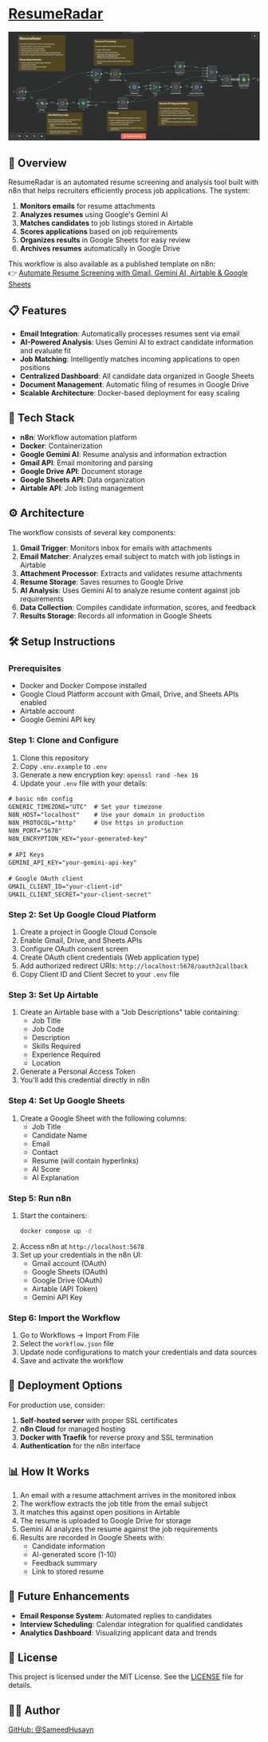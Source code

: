 # [ResumeRadar](https://n8n.io/workflows/7469-automate-resume-screening-with-gmail-gemini-ai-and-airtable-to-google-sheets/)

![ResumeRadar Workflow](docs/workflow-preview.png)

## 🚀 Overview

ResumeRadar is an automated resume screening and analysis tool built with n8n that helps recruiters efficiently process job applications. The system:

1. **Monitors emails** for resume attachments
2. **Analyzes resumes** using Google's Gemini AI
3. **Matches candidates** to job listings stored in Airtable
4. **Scores applications** based on job requirements
5. **Organizes results** in Google Sheets for easy review
6. **Archives resumes** automatically in Google Drive

This workflow is also available as a published template on n8n:  
👉 [Automate Resume Screening with Gmail, Gemini AI, Airtable & Google Sheets](https://n8n.io/workflows/7469-automate-resume-screening-with-gmail-gemini-ai-and-airtable-to-google-sheets/)

## 📋 Features

- **Email Integration**: Automatically processes resumes sent via email
- **AI-Powered Analysis**: Uses Gemini AI to extract candidate information and evaluate fit
- **Job Matching**: Intelligently matches incoming applications to open positions
- **Centralized Dashboard**: All candidate data organized in Google Sheets
- **Document Management**: Automatic filing of resumes in Google Drive
- **Scalable Architecture**: Docker-based deployment for easy scaling

## 🔧 Tech Stack

- **n8n**: Workflow automation platform
- **Docker**: Containerization
- **Google Gemini AI**: Resume analysis and information extraction
- **Gmail API**: Email monitoring and parsing
- **Google Drive API**: Document storage
- **Google Sheets API**: Data organization
- **Airtable API**: Job listing management

## ⚙️ Architecture

The workflow consists of several key components:

1. **Gmail Trigger**: Monitors inbox for emails with attachments
2. **Email Matcher**: Analyzes email subject to match with job listings in Airtable
3. **Attachment Processor**: Extracts and validates resume attachments
4. **Resume Storage**: Saves resumes to Google Drive
5. **AI Analysis**: Uses Gemini AI to analyze resume content against job requirements
6. **Data Collection**: Compiles candidate information, scores, and feedback
7. **Results Storage**: Records all information in Google Sheets

## 🛠️ Setup Instructions

### Prerequisites

- Docker and Docker Compose installed
- Google Cloud Platform account with Gmail, Drive, and Sheets APIs enabled
- Airtable account
- Google Gemini API key

### Step 1: Clone and Configure

1. Clone this repository
2. Copy `.env.example` to `.env`
3. Generate a new encryption key: `openssl rand -hex 16`
4. Update your `.env` file with your details:

```
# basic n8n config
GENERIC_TIMEZONE="UTC"  # Set your timezone
N8N_HOST="localhost"    # Use your domain in production
N8N_PROTOCOL="http"     # Use https in production
N8N_PORT="5678"
N8N_ENCRYPTION_KEY="your-generated-key"

# API Keys
GEMINI_API_KEY="your-gemini-api-key"

# Google OAuth client
GMAIL_CLIENT_ID="your-client-id"
GMAIL_CLIENT_SECRET="your-client-secret"
```

### Step 2: Set Up Google Cloud Platform

1. Create a project in Google Cloud Console
2. Enable Gmail, Drive, and Sheets APIs
3. Configure OAuth consent screen
4. Create OAuth client credentials (Web application type)
5. Add authorized redirect URIs: `http://localhost:5678/oauth2callback`
6. Copy Client ID and Client Secret to your `.env` file

### Step 3: Set Up Airtable

1. Create an Airtable base with a "Job Descriptions" table containing:
   - Job Title
   - Job Code
   - Description
   - Skills Required
   - Experience Required
   - Location
2. Generate a Personal Access Token
3. You'll add this credential directly in n8n

### Step 4: Set Up Google Sheets

1. Create a Google Sheet with the following columns:
   - Job Title
   - Candidate Name
   - Email
   - Contact
   - Resume (will contain hyperlinks)
   - AI Score
   - AI Explanation

### Step 5: Run n8n

1. Start the containers:
   ```bash
   docker compose up -d
   ```
2. Access n8n at `http://localhost:5678`
3. Set up your credentials in the n8n UI:
   - Gmail account (OAuth)
   - Google Sheets (OAuth)
   - Google Drive (OAuth)
   - Airtable (API Token)
   - Gemini API Key

### Step 6: Import the Workflow

1. Go to Workflows → Import From File
2. Select the `workflow.json` file
3. Update node configurations to match your credentials and data sources
4. Save and activate the workflow

## 🚀 Deployment Options

For production use, consider:

1. **Self-hosted server** with proper SSL certificates
2. **n8n Cloud** for managed hosting
3. **Docker with Traefik** for reverse proxy and SSL termination
4. **Authentication** for the n8n interface

## 📊 How It Works

1. An email with a resume attachment arrives in the monitored inbox
2. The workflow extracts the job title from the email subject
3. It matches this against open positions in Airtable
4. The resume is uploaded to Google Drive for storage
5. Gemini AI analyzes the resume against the job requirements
6. Results are recorded in Google Sheets with:
   - Candidate information
   - AI-generated score (1-10)
   - Feedback summary
   - Link to stored resume

## 🔮 Future Enhancements

- **Email Response System**: Automated replies to candidates
- **Interview Scheduling**: Calendar integration for qualified candidates
- **Analytics Dashboard**: Visualizing applicant data and trends

## 📝 License

This project is licensed under the MIT License. See the [LICENSE](LICENSE) file for details.

## 🙋‍♂️ Author

[GitHub: @SameedHusayn](https://github.com/SameedHusayn)
